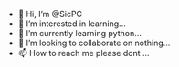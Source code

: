 - 👋 Hi, I’m @SicPC
- 👀 I’m interested in learning...
- 🌱 I’m currently learning python...
- 💞️ I’m looking to collaborate on nothing...
- 📫 How to reach me please dont ...

<!---
SicPC/SicPC is a ✨ special ✨ repository because its `README.md` (this file) appears on your GitHub profile.
You can click the Preview link to take a look at your changes.
--->
